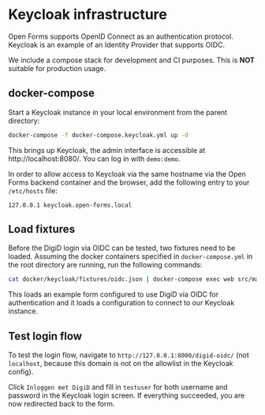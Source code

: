 # Keycloak infrastructure

Open Forms supports OpenID Connect as an authentication protocol. Keycloak is
an example of an Identity Provider that supports OIDC.

We include a compose stack for development and CI purposes. This is **NOT** suitable
for production usage.

## docker-compose

Start a Keycloak instance in your local environment from the parent directory:

```bash
docker-compose -f docker-compose.keycloak.yml up -d
```

This brings up Keycloak, the admin interface is accessible at http://localhost:8080/.
You can log in with `demo:demo`.

In order to allow access to Keycloak via the same hostname via the Open Forms backend
container and the browser, add the following entry to your `/etc/hosts` file:

```
127.0.0.1 keycloak.open-forms.local
```


## Load fixtures

Before the DigiD login via OIDC can be tested, two fixtures need to be loaded.
Assuming the docker containers specified in `docker-compose.yml` in the root directory
are running, run the following commands:

```bash
cat docker/keycloak/fixtures/oidc.json | docker-compose exec web src/manage.py loaddata --format=json -
```

This loads an example form configured to use DigiD via OIDC for authentication and
it loads a configuration to connect to our Keycloak instance.

## Test login flow

To test the login flow, navigate to `http://127.0.0.1:8000/digid-oidc/`
(not `localhost`, because this domain is not on the allowlist in the Keycloak config).

Click `Inloggen met DigiD` and fill in `testuser` for both username and password
in the Keycloak login screen. If everything succeeded, you are now redirected back to the form.
